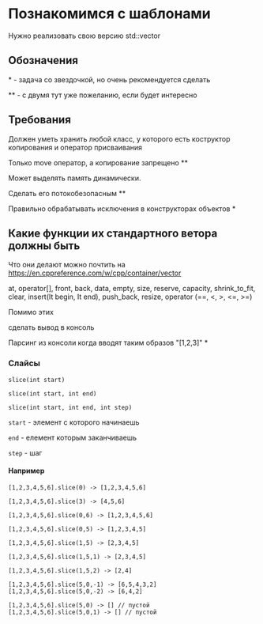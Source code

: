 # Познакомимся с шаблонами

Нужно реализовать свою версию std::vector

## Обозначения

\* - задача со звездочкой, но очень рекомендуется сделать

\** - с двумя тут уже пожеланию, если будет интересно

## Требования

Должен уметь хранить любой класс, у которого есть коструктор копирования и оператор присваивания

Только move оператор, а копирование запрещено \** 

Может выделять память динамически.

Сделать его потокобезопасным \**

Правильно обрабатывать исключения в конструкторах объектов \*

## Какие функции их стандартного ветора должны быть

Что они делают можно почтить на https://en.cppreference.com/w/cpp/container/vector

at, operator[], front, back, data, empty, size, reserve, capacity, shrink_to_fit, clear, insert(It begin, It end), push_back, resize, operator (==, <, >, <=, >=) 

Помимо этих 

сделать вывод в консоль

Парсинг из консоли когда вводят таким образов "[1,2,3]" *

### Слайсы 
```
slice(int start)

slice(int start, int end)

slice(int start, int end, int step)
```

```start``` - элемент с которого начинаешь

```end``` - елемент которым заканчиваешь

```step``` - шаг

#### Например

```
[1,2,3,4,5,6].slice(0) -> [1,2,3,4,5,6]

[1,2,3,4,5,6].slice(3) -> [4,5,6]

[1,2,3,4,5,6].slice(0,6) -> [1,2,3,4,5,6]

[1,2,3,4,5,6].slice(0,5) -> [1,2,3,4,5]

[1,2,3,4,5,6].slice(1,5) -> [2,3,4,5]

[1,2,3,4,5,6].slice(1,5,1) -> [2,3,4,5]

[1,2,3,4,5,6].slice(1,5,2) -> [2,4]

[1,2,3,4,5,6].slice(5,0,-1) -> [6,5,4,3,2]
[1,2,3,4,5,6].slice(5,0,-2) -> [6,4,2]

[1,2,3,4,5,6].slice(5,0) -> [] // пустой
[1,2,3,4,5,6].slice(5,0,1) -> [] // пустой

```